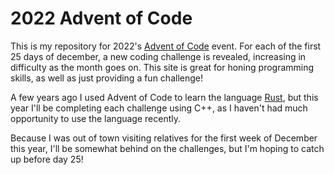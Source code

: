 # 2022 Advent of Code

This is my repository for 2022's [Advent of Code](https://adventofcode.com/) event. For each of the first 25 days of december, a new coding challenge is revealed, increasing in difficulty as the month goes on. This site is great for honing programming skills, as well as just providing a fun challenge!

A few years ago I used Advent of Code to learn the language [Rust](https://www.rust-lang.org/), but this year I'll be completing each challenge using C++, as I haven't had much opportunity to use the language recently.

Because I was out of town visiting relatives for the first week of December this year, I'll be somewhat behind on the challenges, but I'm hoping to catch up before day 25!